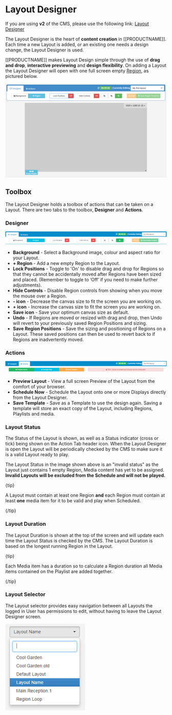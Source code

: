 # Layout Designer

If you are using **v2** of the CMS, please use the following link: [Layout Designer](layouts_designer.html)

The Layout Designer is the heart of **content creation** in [[PRODUCTNAME]]. Each time a new Layout is added, or an existing one needs a design change, the Layout Designer is used.

[[PRODUCTNAME]] makes Layout Design simple through the use of **drag and drop**, **interactive previewing** and **design flexibility**. On adding a Layout the Layout Designer will open with one full screen empty [Region](layouts_regions.html), as pictured below.

![Layout Designer](img/layouts_designer_first_load.png)



## Toolbox

The Layout Designer holds a toolbox of actions that can be taken on a Layout. There are two tabs to the toolbox, **Designer** and **Actions**.

### Designer 

![Designer Toolbox](img/layouts_designer_toolbox.png)

- **Background** - Select a Background image, colour and aspect ratio for your Layout.
- **+ Region** -  Add a new empty Region to the Layout.
- **Lock Positions** -  Toggle to 'On' to disable drag and drop for Regions so that they cannot be accidentally moved after Regions have been sized and placed. (Remember to toggle to ‘Off’ if you need to make further adjustments).
- **Hide Controls** -  Disable Region controls from showing when you move the mouse over a Region.
- **- icon** -  Decrease the canvas size to fit the screen you are working on.
- **+ icon** - Increase the canvas size to fit the screen you are working on.
- **Save icon** - Save your optimum canvas size as default.
- **Undo** - If Regions are moved or resized with drag and drop, then Undo will revert to your previously saved Region Positions and sizing.
- **Save Region Positions**  - Save the sizing and positioning of Regions on a Layout. These saved positions can then be used to revert back to if Regions are inadvertently moved.



### Actions

![Actions Toolbox](img/layouts_actions_toolbox.png)

- **Preview Layout** - View a full screen Preview of the Layout from the comfort of your browser.
- **Schedule Now** - Schedule the Layout onto one or more Displays directly from the Layout Designer.
- **Save Template** - Save as a Template to use the design again. Saving a template will store an exact copy of the Layout, including Regions, Playlists and media.

### Layout Status

The Status of the Layout is shown, as well as a Status indicator (cross or tick) being shown on the Action Tab header icon. When the Layout Designer is open the Layout will be periodically checked by the CMS to make sure it is a valid Layout ready to play.  

The Layout Status in the image shown above is an "invalid status" as the Layout just contains 1 empty Region, Media content has yet to be assigned.
**Invalid Layouts will be excluded from the Schedule and will not be played.**

{tip}

A Layout must contain at least one Region **and** each Region must contain at least **one** media item for it to be valid and play when Scheduled.

{/tip}

### Layout Duration

The Layout Duration is shown at the top of the screen and will update each time the Layout Status is checked by the CMS. The Layout Duration is based on the longest running Region in the Layout.

{tip}

Each Media item has a duration so to calculate a Region duration all Media items contained on the Playlist are added together.

{/tip}

### Layout Selector

The Layout selector provides easy navigation between all Layouts the logged in User has permissions to edit, without having to leave the Layout Designer screen.

![Jump List](img/layouts_designer_jumplist.png)